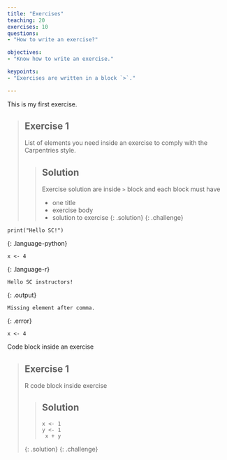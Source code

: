 ```yaml
---
title: "Exercises"
teaching: 20
exercises: 10
questions:
- "How to write an exercise?"

objectives:
- "Know how to write an exercise."

keypoints:
- "Exercises are written in a block `>`."

---
```



This is my first exercise.

> ## Exercise 1
> 
> List of elements you need inside an exercise
> to comply with the Carpentries style.
> > ## Solution
> >
> > Exercise solution are inside `>` block and each block must have 
> >
> > - one title
> > - exercise body
> > - solution to exercise
> {: .solution}
{: .challenge}

~~~
print("Hello SC!")
~~~
{: .language-python}

~~~
x <- 4
~~~
{: .language-r}

~~~
Hello SC instructors!
~~~
{: .output}

~~~
Missing element after comma.
~~~
{: .error}


```{r}
x <- 4
```

Code block inside an exercise

> ## Exercise 1
> 
> R code block inside exercise
> 
> > ## Solution
> >
> > ```{r}
> > x <- 1
> > y <- 1
> >  x + y
> > ```
> >
> {: .solution}
{: .challenge}
